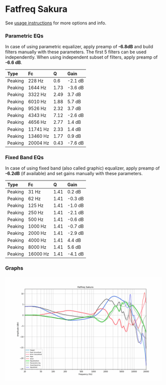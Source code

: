 # Fatfreq Sakura
See [usage instructions](https://github.com/jaakkopasanen/AutoEq#usage) for more options and info.

### Parametric EQs
In case of using parametric equalizer, apply preamp of **-6.8dB** and build filters manually
with these parameters. The first 5 filters can be used independently.
When using independent subset of filters, apply preamp of **-6.6 dB**.

| Type    | Fc       |    Q | Gain    |
|:--------|:---------|:-----|:--------|
| Peaking | 228 Hz   | 0.6  | -2.1 dB |
| Peaking | 1644 Hz  | 1.73 | -3.6 dB |
| Peaking | 3322 Hz  | 2.49 | 3.7 dB  |
| Peaking | 6010 Hz  | 1.88 | 5.7 dB  |
| Peaking | 9526 Hz  | 2.32 | 3.7 dB  |
| Peaking | 4343 Hz  | 7.12 | -2.6 dB |
| Peaking | 4656 Hz  | 2.77 | 1.4 dB  |
| Peaking | 11741 Hz | 2.33 | 1.4 dB  |
| Peaking | 13460 Hz | 1.77 | 0.9 dB  |
| Peaking | 20004 Hz | 0.43 | -7.6 dB |

### Fixed Band EQs
In case of using fixed band (also called graphic) equalizer, apply preamp of **-6.2dB**
(if available) and set gains manually with these parameters.

| Type    | Fc       |    Q | Gain    |
|:--------|:---------|:-----|:--------|
| Peaking | 31 Hz    | 1.41 | 0.2 dB  |
| Peaking | 62 Hz    | 1.41 | -0.3 dB |
| Peaking | 125 Hz   | 1.41 | -1.0 dB |
| Peaking | 250 Hz   | 1.41 | -2.1 dB |
| Peaking | 500 Hz   | 1.41 | -0.6 dB |
| Peaking | 1000 Hz  | 1.41 | -0.7 dB |
| Peaking | 2000 Hz  | 1.41 | -2.9 dB |
| Peaking | 4000 Hz  | 1.41 | 4.4 dB  |
| Peaking | 8000 Hz  | 1.41 | 5.6 dB  |
| Peaking | 16000 Hz | 1.41 | -4.1 dB |

### Graphs
![](./Fatfreq%20Sakura.png)